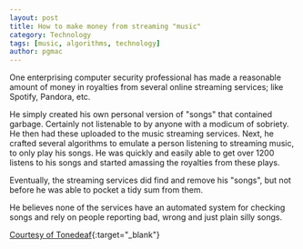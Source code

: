 ```yaml
---
layout: post
title: How to make money from streaming "music"
category: Technology
tags: [music, algorithms, technology]
author: pgmac
---
```

One enterprising computer security professional has made a reasonable amount of money in royalties from several online streaming services; like Spotify, Pandora, etc.

He simply created his own personal version of "songs" that contained garbage.  Certainly not listenable to by anyone with a modicum of sobriety.  He then had these uploaded to the music streaming services.  Next, he crafted several algorithms to emulate a person listening to streaming music, to only play his songs.  He was quickly and easily able to get over 1200 listens to his songs and started amassing the royalties from these plays.

Eventually, the streaming services did find and remove his "songs", but not before he was able to pocket a tidy sum from them.

He believes none of the services have an automated system for checking songs and rely on people reporting bad, wrong and just plain silly songs.

[Courtesy of Tonedeaf](http://www.tonedeaf.com.au/news/international-news/359130/hacker-tricks-streaming-services-makes-big-bucks-from-unlistenable-music.htm){:target="_blank"}
